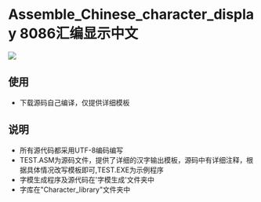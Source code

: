 
Assemble_Chinese_character_display
8086汇编显示中文
===========

![](https://raw.githubusercontent.com/muyangren907/Assemble_Chinese_character_display/master/screenshots/1.png)


## 使用

- 下载源码自己编译，仅提供详细模板

## 说明
-	所有源代码都采用UTF-8编码编写
-	TEST.ASM为源码文件，提供了详细的汉字输出模板，源码中有详细注释，根据具体情况改写模板即可,TEST.EXE为示例程序
- 字模生成程序及源代码在'字模生成'文件夹中
- 字库在"Character_library"文件夹中